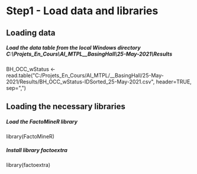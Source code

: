# Step1 - Load data and libraries

## Loading data

##### Load the data table from the local Windows directory C:\Projets_En_Cours\AI_MTPL\__BasingHall\25-May-2021\Results
BH_OCC_wStatus <- read.table("C:/Projets_En_Cours/AI_MTPL/__BasingHall/25-May-2021/Results/BH_OCC_wStatus-IDSorted_25-May-2021.csv", header=TRUE, sep=",")

## Loading the necessary libraries

##### Load the FactoMineR library
library(FactoMineR)
##### Install library factoextra 
library(factoextra)
